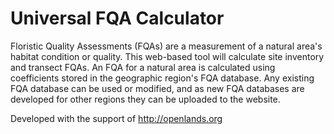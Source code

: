 # Universal FQA Calculator 

Floristic Quality Assessments (FQAs) are a measurement of a natural area's habitat condition or quality. This web-based tool will calculate site inventory and transect FQAs. An FQA for a natural area is calculated using coefficients stored in the geographic region's FQA database. Any existing FQA database can be used or modified, and as new FQA databases are developed for other regions they can be uploaded to the website.

Developed with the support of http://openlands.org 